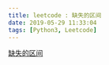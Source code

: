 ```yaml
---
title: leetcode : 缺失的区间
date: 2019-05-29 11:33:04
tags: [Python3, Leetcode]
---
```


[缺失的区间](https://leetcode-cn.com/problems/missing-ranges/)

